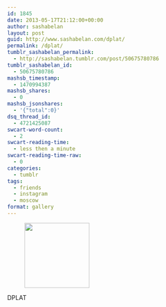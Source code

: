 ```yaml
---
id: 1845
date: 2013-05-17T21:12:00+00:00
author: sashabelan
layout: post
guid: http://www.sashabelan.com/dplat/
permalink: /dplat/
tumblr_sashabelan_permalink:
  - http://sashabelan.tumblr.com/post/50675780786
tumblr_sashabelan_id:
  - 50675780786
mashsb_timestamp:
  - 1470994387
mashsb_shares:
  - 0
mashsb_jsonshares:
  - '{"total":0}'
dsq_thread_id:
  - 4721425087
swcart-word-count:
  - 2
swcart-reading-time:
  - less then a minute
swcart-reading-time-raw:
  - 0
categories:
  - tumblr
tags:
  - friends
  - instagram
  - moscow
format: gallery
---
```

<div id='gallery-321' class='gallery galleryid-1845 gallery-columns-3 gallery-size-thumbnail'>
  <figure class='gallery-item'> 
  
  <div class='gallery-icon landscape'>
    <a href='http://www.sashabelan.ru/dplat/attachment/1846/'><img width="150" height="150" src="http://www.sashabelan.ru/wp-content/uploads/2013/05/tumblr_mmyo9eZiv61qarj97o1_1280-150x150.jpg" class="attachment-thumbnail size-thumbnail" alt="" srcset="http://www.sashabelan.ru/wp-content/uploads/2013/05/tumblr_mmyo9eZiv61qarj97o1_1280-150x150.jpg 150w, http://www.sashabelan.ru/wp-content/uploads/2013/05/tumblr_mmyo9eZiv61qarj97o1_1280-300x300.jpg 300w, http://www.sashabelan.ru/wp-content/uploads/2013/05/tumblr_mmyo9eZiv61qarj97o1_1280-230x230.jpg 230w, http://www.sashabelan.ru/wp-content/uploads/2013/05/tumblr_mmyo9eZiv61qarj97o1_1280-350x350.jpg 350w, http://www.sashabelan.ru/wp-content/uploads/2013/05/tumblr_mmyo9eZiv61qarj97o1_1280.jpg 612w" sizes="(max-width: 150px) 100vw, 150px" /></a>
  </div></figure>
</div>

DPLAT